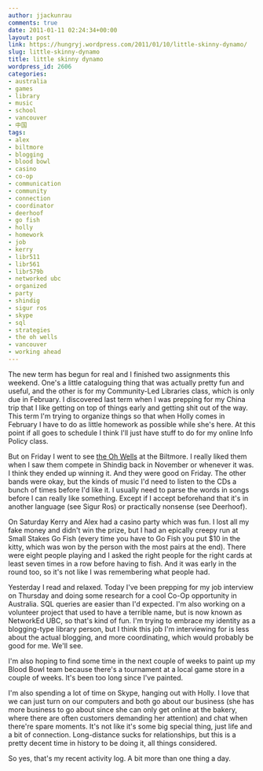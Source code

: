 ```yaml
---
author: jjackunrau
comments: true
date: 2011-01-11 02:24:34+00:00
layout: post
link: https://hungryj.wordpress.com/2011/01/10/little-skinny-dynamo/
slug: little-skinny-dynamo
title: little skinny dynamo
wordpress_id: 2606
categories:
- australia
- games
- library
- music
- school
- vancouver
- 中国
tags:
- alex
- biltmore
- blogging
- blood bowl
- casino
- co-op
- communication
- community
- connection
- coordinator
- deerhoof
- go fish
- holly
- homework
- job
- kerry
- libr511
- libr561
- libr579b
- networked ubc
- organized
- party
- shindig
- sigur ros
- skype
- sql
- strategies
- the oh wells
- vancouver
- working ahead
---
```


The new term has begun for real and I finished two assignments this weekend. One's a little cataloguing thing that was actually pretty fun and useful, and the other is for my Community-Led Libraries class, which is only due in February. I discovered last term when I was prepping for my China trip that I like getting on top of things early and getting shit out of the way. This term I'm trying to organize things so that when Holly comes in February I have to do as little homework as possible while she's here. At this point if all goes to schedule I think I'll just have stuff to do for my online Info Policy class.

But on Friday I went to see [the Oh Wells](http://www.myspace.com/theohwellsband) at the Biltmore. I really liked them when I saw them compete in Shindig back in November or whenever it was. I think they ended up winning it. And they were good on Friday. The other bands were okay, but the kinds of music I'd need to listen to the CDs a bunch of times before I'd like it. I usually need to parse the words in songs before I can really like something. Except if I accept beforehand that it's in another language (see Sigur Ros) or practically nonsense (see Deerhoof).

On Saturday Kerry and Alex had a casino party which was fun. I lost all my fake money and didn't win the prize, but I had an epically creepy run at Small Stakes Go Fish (every time you have to Go Fish you put $10 in the kitty, which was won by the person with the most pairs at the end). There were eight people playing and I asked the right people for the right cards at least seven times in a row before having to fish. And it was early in the round too, so it's not like I was remembering what people had.

Yesterday I read and relaxed. Today I've been prepping for my job interview on Thursday and doing some research for a cool Co-Op opportunity in Australia. SQL queries are easier than I'd expected. I'm also working on a volunteer project that used to have a terrible name, but is now known as NetworkEd UBC, so that's kind of fun. I'm trying to embrace my identity as a blogging-type library person, but I think this job I'm interviewing for is less about the actual blogging, and more coordinating, which would probably be good for me. We'll see.

I'm also hoping to find some time in the next couple of weeks to paint up my Blood Bowl team because there's a tournament at a local game store in a couple of weeks. It's been too long since I've painted.

I'm also spending a lot of time on Skype, hanging out with Holly. I love that we can just turn on our computers and both go about our business (she has more business to go about since she can only get online at the bakery, where there are often customers demanding her attention) and chat when there're spare moments. It's not like it's some big special thing, just life and a bit of connection. Long-distance sucks for relationships, but this is a pretty decent time in history to be doing it, all things considered.

So yes, that's my recent activity log. A bit more than one thing a day.
